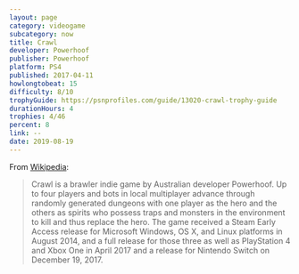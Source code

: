 ```yaml
---
layout: page
category: videogame
subcategory: now
title: Crawl
developer: Powerhoof
publisher: Powerhoof
platform: PS4
published: 2017-04-11
howlongtobeat: 15
difficulty: 8/10
trophyGuide: https://psnprofiles.com/guide/13020-crawl-trophy-guide
durationHours: 4
trophies: 4/46
percent: 8
link: --
date: 2019-08-19
---
```


From [Wikipedia](https://en.wikipedia.org/wiki/Crawl_(video_game)):

> Crawl is a brawler indie game by Australian developer Powerhoof. Up to four players and bots in local multiplayer advance through randomly generated dungeons with one player as the hero and the others as spirits who possess traps and monsters in the environment to kill and thus replace the hero. The game received a Steam Early Access release for Microsoft Windows, OS X, and Linux platforms in August 2014, and a full release for those three as well as PlayStation 4 and Xbox One in April 2017 and a release for Nintendo Switch on December 19, 2017.
